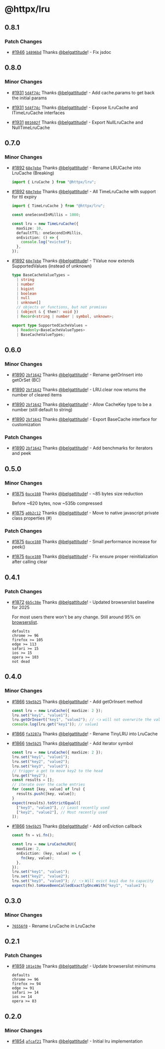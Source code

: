 # @httpx/lru

## 0.8.1

### Patch Changes

- [#1946](https://github.com/belgattitude/httpx/pull/1946) [`14896bd`](https://github.com/belgattitude/httpx/commit/14896bd805c35dbb37e0fd61ff5c30cfabdb22b4) Thanks [@belgattitude](https://github.com/belgattitude)! - Fix jsdoc

## 0.8.0

### Minor Changes

- [#1931](https://github.com/belgattitude/httpx/pull/1931) [`5d4f74c`](https://github.com/belgattitude/httpx/commit/5d4f74c89031e1900eaa29dd415d5b247a3a0fff) Thanks [@belgattitude](https://github.com/belgattitude)! - Add cache.params to get back the initial params

- [#1931](https://github.com/belgattitude/httpx/pull/1931) [`5d4f74c`](https://github.com/belgattitude/httpx/commit/5d4f74c89031e1900eaa29dd415d5b247a3a0fff) Thanks [@belgattitude](https://github.com/belgattitude)! - Expose ILruCache and ITimeLruCache interfaces

- [#1931](https://github.com/belgattitude/httpx/pull/1931) [`801602f`](https://github.com/belgattitude/httpx/commit/801602fddc19f298f254c2d55684afe3b7a6a8fb) Thanks [@belgattitude](https://github.com/belgattitude)! - Export NullLruCache and NullTimeLruCache

## 0.7.0

### Minor Changes

- [#1892](https://github.com/belgattitude/httpx/pull/1892) [`68e7ebe`](https://github.com/belgattitude/httpx/commit/68e7ebef40f7182365676b3a21f99e398b93dd78) Thanks [@belgattitude](https://github.com/belgattitude)! - Rename LRUCache into LruCache (Breaking)

  ```typescript
  import { LruCache } from "@httpx/lru";
  ```

- [#1892](https://github.com/belgattitude/httpx/pull/1892) [`68e7ebe`](https://github.com/belgattitude/httpx/commit/68e7ebef40f7182365676b3a21f99e398b93dd78) Thanks [@belgattitude](https://github.com/belgattitude)! - All TimeLruCache with support for ttl expiry

  ```typescript
  import { TimeLruCache } from "@httpx/lru";

  const oneSecondInMillis = 1000;

  const lru = new TimeLruCache({
    maxSize: 10,
    defaultTTL: oneSecondInMillis,
    onEviction: () => {
      console.log("evicted");
    },
  });
  ```

- [#1892](https://github.com/belgattitude/httpx/pull/1892) [`68e7ebe`](https://github.com/belgattitude/httpx/commit/68e7ebef40f7182365676b3a21f99e398b93dd78) Thanks [@belgattitude](https://github.com/belgattitude)! - TValue now extends SupportedValues (instead of unknown)

  ```typescript
  type BaseCacheValueTypes =
    | string
    | number
    | bigint
    | boolean
    | null
    | unknown[]
    // objects or functions, but not promises
    | (object & { then?: void })
    | Record<string | number | symbol, unknown>;

  export type SupportedCacheValues =
    | Readonly<BaseCacheValueTypes>
    | BaseCacheValueTypes;
  ```

## 0.6.0

### Minor Changes

- [#1890](https://github.com/belgattitude/httpx/pull/1890) [`2bf1642`](https://github.com/belgattitude/httpx/commit/2bf164234c128c8c47bf708f66084e9403015a02) Thanks [@belgattitude](https://github.com/belgattitude)! - Rename getOrInsert into getOrSet (BC)

- [#1890](https://github.com/belgattitude/httpx/pull/1890) [`2bf1642`](https://github.com/belgattitude/httpx/commit/2bf164234c128c8c47bf708f66084e9403015a02) Thanks [@belgattitude](https://github.com/belgattitude)! - LRU.clear now returns the number of cleared items

- [#1890](https://github.com/belgattitude/httpx/pull/1890) [`2bf1642`](https://github.com/belgattitude/httpx/commit/2bf164234c128c8c47bf708f66084e9403015a02) Thanks [@belgattitude](https://github.com/belgattitude)! - Allow CacheKey type to be a number (still default to string)

- [#1890](https://github.com/belgattitude/httpx/pull/1890) [`2bf1642`](https://github.com/belgattitude/httpx/commit/2bf164234c128c8c47bf708f66084e9403015a02) Thanks [@belgattitude](https://github.com/belgattitude)! - Export BaseCache interface for customization

### Patch Changes

- [#1890](https://github.com/belgattitude/httpx/pull/1890) [`2bf1642`](https://github.com/belgattitude/httpx/commit/2bf164234c128c8c47bf708f66084e9403015a02) Thanks [@belgattitude](https://github.com/belgattitude)! - Add benchmarks for iterators and peek

## 0.5.0

### Minor Changes

- [#1875](https://github.com/belgattitude/httpx/pull/1875) [`0ace180`](https://github.com/belgattitude/httpx/commit/0ace180551519c3af7cd4e6b2779569954ff51c2) Thanks [@belgattitude](https://github.com/belgattitude)! - ~85 bytes size reduction

  Before ~620 bytes, now ~535b compressed

- [#1875](https://github.com/belgattitude/httpx/pull/1875) [`a0b2c12`](https://github.com/belgattitude/httpx/commit/a0b2c12948f26000d40f36f6e0bb0dc70c89e5eb) Thanks [@belgattitude](https://github.com/belgattitude)! - Move to native javascript private class properties (#)

### Patch Changes

- [#1875](https://github.com/belgattitude/httpx/pull/1875) [`0ace180`](https://github.com/belgattitude/httpx/commit/0ace180551519c3af7cd4e6b2779569954ff51c2) Thanks [@belgattitude](https://github.com/belgattitude)! - Small performance increase for peek()

- [#1875](https://github.com/belgattitude/httpx/pull/1875) [`0ace180`](https://github.com/belgattitude/httpx/commit/0ace180551519c3af7cd4e6b2779569954ff51c2) Thanks [@belgattitude](https://github.com/belgattitude)! - Fix ensure proper reinitialization after calling clear

## 0.4.1

### Patch Changes

- [#1872](https://github.com/belgattitude/httpx/pull/1872) [`6b5c38e`](https://github.com/belgattitude/httpx/commit/6b5c38eda03d541c62a1cdf9ba298be5b75087e1) Thanks [@belgattitude](https://github.com/belgattitude)! - Updated browserslist baseline for 2025

  For most users there won't be any change.
  Still around 95% on [browserslist](https://browserslist.dev/?q=ZGVmYXVsdHMsIGNocm9tZSA%2BPSA5NiwgZmlyZWZveCA%2BPSAxMDUsIGVkZ2UgPj0gMTEzLCBzYWZhcmkgPj0gMTUsIGlvcyA%2BPSAxNSwgb3BlcmEgPj0gMTAzLCBub3QgZGVhZA%3D%3D).

  ```
  defaults
  chrome >= 96
  firefox >= 105
  edge >= 113
  safari >= 15
  ios >= 15
  opera >= 103
  not dead
  ```

## 0.4.0

### Minor Changes

- [#1866](https://github.com/belgattitude/httpx/pull/1866) [`59e5b25`](https://github.com/belgattitude/httpx/commit/59e5b255d7658993c6524e5798a47ffbdca5380d) Thanks [@belgattitude](https://github.com/belgattitude)! - Add getOrInsert method

  ```typescript
  const lru = new LruCache({ maxSize: 2 });
  lru.set("key1", "value1");
  lru.getOrInsert("key1", "value2"); // 👈 will not overwrite the value
  console.log(lru.get("key1")); // value1
  ```

- [#1866](https://github.com/belgattitude/httpx/pull/1866) [`fa3287a`](https://github.com/belgattitude/httpx/commit/fa3287a512b9d39f684620cfabe6e303dd1af8a8) Thanks [@belgattitude](https://github.com/belgattitude)! - Rename TinyLRU into LruCache

- [#1866](https://github.com/belgattitude/httpx/pull/1866) [`59e5b25`](https://github.com/belgattitude/httpx/commit/59e5b255d7658993c6524e5798a47ffbdca5380d) Thanks [@belgattitude](https://github.com/belgattitude)! - Add iterator symbol

  ```typescript
  const lru = new LruCache({ maxSize: 2 });
  lru.set("key1", "value1");
  lru.set("key2", "value2");
  lru.set("key3", "value3");
  // trigger a get to move key2 to the head
  lru.get("key2");
  const results = [];
  // iterate over the cache entries
  for (const [key, value] of lru) {
    results.push([key, value]);
  }
  expect(results).toStrictEqual([
    ["key3", "value3"], // Least recently used
    ["key2", "value2"], // Most recently used
  ]);
  ```

- [#1866](https://github.com/belgattitude/httpx/pull/1866) [`59e5b25`](https://github.com/belgattitude/httpx/commit/59e5b255d7658993c6524e5798a47ffbdca5380d) Thanks [@belgattitude](https://github.com/belgattitude)! - Add onEviction callback

  ```typescript
  const fn = vi.fn();

  const lru = new LruCacheLRU({
    maxSize: 2,
    onEviction: (key, value) => {
      fn(key, value);
    },
  });
  lru.set("key1", "value1");
  lru.set("key2", "value2");
  lru.set("key3", "value3"); // 👈 Will evict key1 due to capacity
  expect(fn).toHaveBeenCalledExactlyOnceWith("key1", "value1");
  ```

## 0.3.0

### Minor Changes

- [`76556f0`](https://github.com/belgattitude/httpx/commit/76556f07d831a8f0d21943817e08f1f08a499c5e) - Rename LruCache in LruCache

## 0.2.1

### Patch Changes

- [#1859](https://github.com/belgattitude/httpx/pull/1859) [`101e19e`](https://github.com/belgattitude/httpx/commit/101e19eba944311d97646cc2bc203afc0f64be00) Thanks [@belgattitude](https://github.com/belgattitude)! - Update browserslist minimums

  ```
  defaults
  chrome >= 96
  firefox >= 94
  edge >= 91
  safari >= 14
  ios >= 14
  opera >= 83
  ```

## 0.2.0

### Minor Changes

- [#1854](https://github.com/belgattitude/httpx/pull/1854) [`afcaf21`](https://github.com/belgattitude/httpx/commit/afcaf214a012db3295dbeb9940b18da8d0b30441) Thanks [@belgattitude](https://github.com/belgattitude)! - Initial lru implementation
